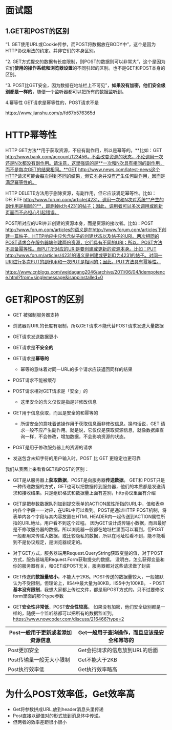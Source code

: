# 面试题

## 1.GET和POST的区别

“1. GET使用URL或Cookie传参，而POST将数据放在BODY中”，这个是因为HTTP协议用法的约定。并非它们的本身区别。

“2. GET方式提交的数据有长度限制，则POST的数据则可以非常大”，这个是因为它们**使用的操作系统和浏览器设置**的不同引起的区别。也不是GET和POST本身的区别。

“3. POST比GET安全，因为数据在地址栏上不可见”，**如果没有加密，他们安全级别都是一样的**，随便一个监听器都可以把所有的数据监听到。

4.幂等性 GET请求是幂等性的，POST请求不是

https://www.jianshu.com/p/fd67b576365d

# HTTP幂等性

HTTP GET方法**用于获取资源，不应有副作用，所以是幂等的。**比如：GET http://www.bank.com/account/123456，不会改变资源的状态，不论调用一次还是N次都没有副作用。请注意，这里强调的是**一次和N次具有相同的副作用，而不是每次GET的结果相同。**GET http://www.news.com/latest-news这个HTTP请求可能会每次得到不同的结果，但它本身并没有产生任何副作用，因而是满足幂等性的。

HTTP DELETE方法用于删除资源，有副作用，但它应该满足幂等性。比如：DELETE http://www.forum.com/article/4231，调用一次和N次对系统**产生的副作用是相同的**，即删掉id为4231的帖子；因此，调用者可以多次调用或刷新页面而不必担心引起错误。

POST所对应的URI并非创建的资源本身，而是资源的接收者。比如：POST http://www.forum.com/articles的语义是在http://www.forum.com/articles下创建一篇帖子，HTTP响应中应包含帖子的创建状态以及帖子的URI。两次相同的POST请求会在服务器端创建两份资源，它们具有不同的URI；所以，POST方法不具备幂等性。而PUT所对应的URI是要创建或更新的资源本身。比如：PUT http://www.forum/articles/4231的语义是创建或更新ID为4231的帖子。对同一URI进行多次PUT的副作用和一次PUT是相同的；因此，PUT方法具有幂等性。

https://www.cnblogs.com/weidagang2046/archive/2011/06/04/idempotence.html?from=singlemessage&isappinstalled=0

# GET和POST的区别

- GET 被强制服务器支持

- 浏览器对URL的长度有限制，所以GET请求不能代替POST请求发送大量数据

- GET请求发送数据更小

- GET请求是**不安全的**

- GET请求是**幂等的**

	- 幂等的意味着对同一URL的多个请求应该返回同样的结果
	
- POST请求不能被缓存

- POST请求相对GET请求是「安全」的

	- 这里安全的含义仅仅是指是非修改信息

- GET用于信息获取，而且是安全的和幂等的

	- 所谓安全的意味着该操作用于获取信息而非修改信息。换句话说，GET 请求一般不应产生副作用。就是说，它仅仅是获取资源信息，就像数据库查询一样，不会修改，增加数据，不会影响资源的状态。

- POST是用于修改服务器上的资源的请求

- 发送包含未知字符的用户输入时，POST 比 GET 更稳定也更可靠

我们从表面上来看看GET和POST的区别：

- GET是从服务器上**获取数据**，POST是向服务器**传送数据**。 GET和 POST只是一种传递数据的方式，GET也可以把数据传到服务器，他们的本质都是发送请求和接收结果。只是组织格式和数据量上面有差别，http协议里面有介绍

- GET是把参数数据队列加到提交表单的ACTION属性所指的URL中，值和表单内各个字段一一对应，在URL中可以看到。POST是通过HTTP POST机制，将表单内各个字段与其内容放置在HTML HEADER内一起传送到ACTION属性所指的URL地址。用户看不到这个过程。 因为GET设计成传输小数据，而且最好是不修改服务器的数据，所以浏览器一般都在地址栏里面可以看到，但POST一般都用来传递大数据，或比较隐私的数据，所以在地址栏看不到，能不能看到不是协议规定，是浏览器规定的。

- 对于GET方式，服务器端用Request.QueryString获取变量的值，对于POST方式，服务器端用Request.Form获取提交的数据。 没明白，怎么获得变量和你的服务器有关，和GET或POST无关，服务器都对这些请求做了封装

- GET传送的**数据量较小**，不能大于2KB。POST传送的数据量较大，一般被默认为不受限制。但理论上，IIS4中最大量为80KB，IIS5中为100KB。 - POST**基本没有限制**，我想大家都上传过文件，都是用POST方式的。只不过要修改form里面的那个type参数

- GET**安全性非常低**，POST**安全性较高**。 如果没有加密，他们安全级别都是一样的，随便一个监听器都可以把所有的数据监听到。
  https://www.nowcoder.com/discuss/216466?type=2

| Post一般用于更新或者添加资源信息 | Get一般用于查询操作，而且应该是安全和幂等的 |
| -------------------------------- | ------------------------------------------- |
| Post更加安全                     | Get会把请求的信息放到URL的后面              |
| Post传输量一般无大小限制         | Get不能大于2KB                              |
| Post执行效率低                   | Get执行效率略高                             |

# 为什么POST效率低，Get效率高

- Get将参数拼成URL,放到header消息头里传递
- Post直接以键值对的形式放到消息体中传递。
- 但两者的效率差距很小很小
